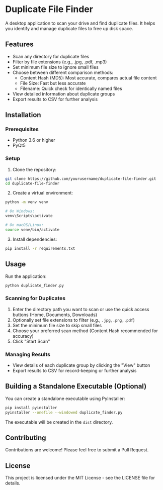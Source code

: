 # Duplicate File Finder

A desktop application to scan your drive and find duplicate files. It helps you identify and manage duplicate files to free up disk space.

## Features

- Scan any directory for duplicate files
- Filter by file extensions (e.g., .jpg, .pdf, .mp3)
- Set minimum file size to ignore small files
- Choose between different comparison methods:
  - Content Hash (MD5): Most accurate, compares actual file content
  - File Size: Fast but less accurate
  - Filename: Quick check for identically named files
- View detailed information about duplicate groups
- Export results to CSV for further analysis

## Installation

### Prerequisites

- Python 3.6 or higher
- PyQt5

### Setup

1. Clone the repository:
```bash
git clone https://github.com/yourusername/duplicate-file-finder.git
cd duplicate-file-finder
```

2. Create a virtual environment:
```bash
python -m venv venv

# On Windows:
venv\Scripts\activate

# On macOS/Linux:
source venv/bin/activate
```

3. Install dependencies:
```bash
pip install -r requirements.txt
```

## Usage

Run the application:
```bash
python duplicate_finder.py
```

### Scanning for Duplicates

1. Enter the directory path you want to scan or use the quick access buttons (Home, Documents, Downloads)
2. Optionally set file extensions to filter (e.g., `.jpg,.png,.pdf`)
3. Set the minimum file size to skip small files
4. Choose your preferred scan method (Content Hash recommended for accuracy)
5. Click "Start Scan"

### Managing Results

- View details of each duplicate group by clicking the "View" button
- Export results to CSV for record-keeping or further analysis

## Building a Standalone Executable (Optional)

You can create a standalone executable using PyInstaller:

```bash
pip install pyinstaller
pyinstaller --onefile --windowed duplicate_finder.py
```

The executable will be created in the `dist` directory.

## Contributing

Contributions are welcome! Please feel free to submit a Pull Request.

## License

This project is licensed under the MIT License - see the LICENSE file for details.